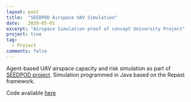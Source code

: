 ```yaml
---
layout: post
title:  "SEEDPOD Airspace UAV Simulation"
date:   2020-05-01
excerpt: "Airspace Simulation proof of concept University Project"
project: true
tag:
  - Project
comments: false
---
```

Agent-based UAV airspace capacity and risk simulation as part of [SEEDPOD project](https://cascadeuav.com/seedpod/). Simulation programmed in Java based on the Repast framework.

Code available [here](https://github.com/aliaksei135/seedpod_ub)
